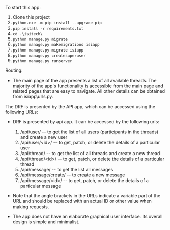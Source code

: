 To start this app:
1. Clone this project
2. `python.exe -m pip install --upgrade pip`
3. `pip install -r requirements.txt `
4. `cd .\isitech\`
5. `python manage.py migrate`
6. `python manage.py makemigrations isiapp`
7. `python manage.py migrate isiapp`
8. `python manage.py createsuperuser`
9. `python manage.py runserver`

Routing:
- The main page of the app presents a list of all available threads. 
The majority of the app's functionality is accessible from the main page and related pages that are easy to navigate. All other details can be obtained from isiapp\urls.py.

The DRF is presented by the API app, which can be accessed using the following URLs:
  
- DRF is presented by api app. It can be accessed by the following urls:
    1. /api/user/ -- to get the list of all users (participants in the threads) and create a new user
    2. /api/user/\<id>/ -- to get, patch, or delete the details of a particular user
    3. /api/thread/ -- to get the list of all threads and create a new thread
    4. /api/thread/\<id>/ -- to get, patch, or delete the details of a particular thread
    5. /api/message/ -- to get the list all messages
    6. /api/message/create/ -- to create a new message
    7. /api/message/\<id>/ -- to get, patch, or delete the details of a particular message
    
- Note that the angle brackets in the URLs indicate a variable part of the URL and should be replaced with an actual ID or other value when making requests.

- The app does not have an elaborate graphical user interface. Its overall design is simple and minimalist.
